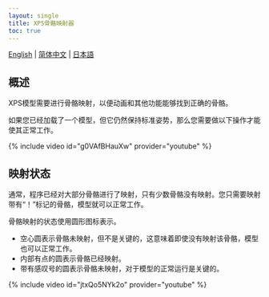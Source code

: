 ```yaml
---
layout: single
title: XPS骨骼映射器
toc: true
---
```

[English](/dancexr/features/bone_mapper) | [简体中文](/zh/dancexr/features/bone_mapper) | [日本語](/jp/dancexr/features/bone_mapper)


## 概述
XPS模型需要进行骨骼映射，以便动画和其他功能能够找到正确的骨骼。

如果您已经加载了一个模型，但它仍然保持标准姿势，那么您需要做以下操作才能使其正常工作。

{% include video id="g0VAfBHauXw" provider="youtube" %}

## 映射状态
通常，程序已经对大部分骨骼进行了映射，只有少数骨骼没有映射。您只需要映射带有“！”标记的骨骼，模型就可以正常工作。

骨骼映射的状态使用圆形图标表示。
* 空心圆表示骨骼未映射，但不是关键的，这意味着即使没有映射该骨骼，模型也可以正常工作。
* 内部有点的圆表示骨骼已经映射。
* 带有感叹号的圆表示骨骼未映射，对于模型的正常运行是关键的。

{% include video id="jtxQo5NYk2o" provider="youtube" %}